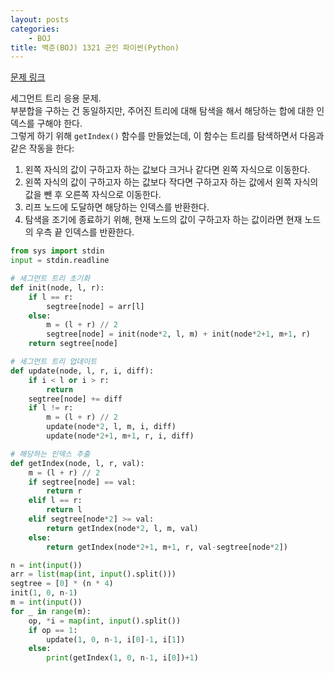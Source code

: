 ```yaml
---
layout: posts
categories:
    - BOJ
title: 백준(BOJ) 1321 군인 파이썬(Python)
---
```


[문제 링크](https://www.acmicpc.net/problem/1321)

세그먼트 트리 응용 문제.  
부분합을 구하는 건 동일하지만, 주어진 트리에 대해 탐색을 해서 해당하는 합에 대한 인덱스를 구해야 한다.  
그렇게 하기 위해 `getIndex()` 함수를 만들었는데, 이 함수는 트리를 탐색하면서 다음과 같은 작동을 한다:  
1. 왼쪽 자식의 값이 구하고자 하는 값보다 크거나 같다면 왼쪽 자식으로 이동한다.  
2. 왼쪽 자식의 값이 구하고자 하는 값보다 작다면 구하고자 하는 값에서 왼쪽 자식의 값을 뺀 후 오른쪽 자식으로 이동한다.  
3. 리프 노드에 도달하면 해당하는 인덱스를 반환한다.  
4. 탐색을 조기에 종료하기 위해, 현재 노드의 값이 구하고자 하는 값이라면 현재 노드의 우측 끝 인덱스를 반환한다.  

```python
from sys import stdin
input = stdin.readline

# 세그먼트 트리 초기화
def init(node, l, r):
    if l == r:
        segtree[node] = arr[l]
    else:
        m = (l + r) // 2
        segtree[node] = init(node*2, l, m) + init(node*2+1, m+1, r)
    return segtree[node]

# 세그먼트 트리 업데이트
def update(node, l, r, i, diff):
    if i < l or i > r:
        return
    segtree[node] += diff
    if l != r:
        m = (l + r) // 2
        update(node*2, l, m, i, diff)
        update(node*2+1, m+1, r, i, diff)

# 해당하는 인덱스 추출
def getIndex(node, l, r, val):
    m = (l + r) // 2
    if segtree[node] == val:
        return r
    elif l == r:
        return l
    elif segtree[node*2] >= val:
        return getIndex(node*2, l, m, val)
    else:
        return getIndex(node*2+1, m+1, r, val-segtree[node*2])

n = int(input())
arr = list(map(int, input().split()))
segtree = [0] * (n * 4)
init(1, 0, n-1)
m = int(input())
for _ in range(m):
    op, *i = map(int, input().split())
    if op == 1:
        update(1, 0, n-1, i[0]-1, i[1])
    else:
        print(getIndex(1, 0, n-1, i[0])+1)
```
